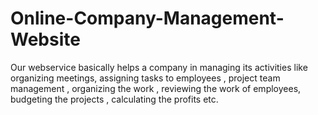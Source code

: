 # Online-Company-Management-Website
Our webservice basically helps a company in managing its activities like organizing meetings, assigning tasks to employees , project team management , organizing the work , reviewing the work of employees, budgeting the projects , calculating the profits etc.
